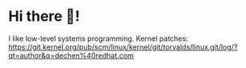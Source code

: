 # Hi there 👋!
I like low-level systems programming.
Kernel patches: https://git.kernel.org/pub/scm/linux/kernel/git/torvalds/linux.git/log/?qt=author&q=dechen%40redhat.com
